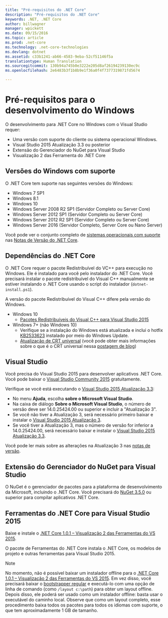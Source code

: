 ```yaml
---
title: "Pré-requisitos do .NET Core"
description: "Pré-requisitos do .NET Core"
keywords: .NET, .NET Core
author: billwagner
manager: wpickett
ms.date: 09/15/2016
ms.topic: article
ms.prod: .net-core
ms.technology: .net-core-technologies
ms.devlang: dotnet
ms.assetid: c33b1241-ab66-4583-9eba-52cf51146f5a
translationtype: Human Translation
ms.sourcegitcommit: 130b94a745b0e3222e205d8af26194239130ec9c
ms.openlocfilehash: 2e6483b3f1b8b9e1f36a0f4f7377319871fd5674

---
```


# <a name="prerequisites-for-windows-development"></a>Pré-requisitos para o desenvolvimento do Windows

O desenvolvimento para .NET Core no Windows com o Visual Studio requer:

* Uma versão com suporte do cliente ou sistema operacional Windows.
* Visual Studio 2015 Atualização 3.3 ou posterior
* Extensão do Gerenciador do NuGet para Visual Studio
* Visualização 2 das Ferramenta do .NET Core

## <a name="supported-windows-versions"></a>Versões do Windows com suporte

O .NET Core tem suporte nas seguintes versões do Windows:

* Windows 7 SP1
* Windows 8.1
* Windows 10
* Windows Server 2008 R2 SP1 (Servidor Completo ou Server Core)
* Windows Server 2012 SP1 (Servidor Completo ou Server Core)
* Windows Server 2012 R2 SP1 (Servidor Completo ou Server Core)
* Windows Server 2016 (Servidor Completo, Server Core ou Nano Server)

Você pode ver o conjunto completo de [sistemas operacionais com suporte](https://github.com/dotnet/core/blob/master/release-notes/1.0/1.0.0.md#rtm-platform-support) nas [Notas de Versão do .NET Core](https://github.com/dotnet/core/blob/master/release-notes/1.0/1.0.0.md).

## <a name="net-core-dependencies"></a>Dependências do .NET Core

O .NET Core requer o pacote Redistribuível do VC++ para execução no Windows. Ele é instalado para você pelo instalador do .NET Core. Você precisará instalar o pacote redistribuível do Visual C++ manualmente se estiver instalando o .NET Core usando o script do instalador (`dotnet-install.ps1`). 

A versão do pacote Redistribuível do Visual C++ difere pela versão do Windows.

* Windows 10
    * [Pacotes Redistribuíveis do Visual C++ para Visual Studio 2015](https://www.microsoft.com/en-us/download/details.aspx?id=48145)
* Windows 7+ (não Windows 10)
    * Verifique se a instalação do Windows está atualizada e inclui o hotfix [KB2533623](https://support.microsoft.com/en-us/kb/2533623) instalado por meio do Windows Update.
    * [Atualização de CRT universal](https://www.microsoft.com/en-us/download/details.aspx?id=48234) (você pode obter mais informações sobre o que é o CRT universal nessa [postagem de blog](https://blogs.msdn.microsoft.com/vcblog/2015/03/03/introducing-the-universal-crt/))

## <a name="visual-studio"></a>Visual Studio

Você precisa do Visual Studio 2015 para desenvolver aplicativos .NET Core. Você pode baixar o [Visual Studio Community 2015](https://www.visualstudio.com/downloads/download-visual-studio-vs) gratuitamente. 

Verifique se você está executando o [Visual Studio 2015 Atualização 3.3](https://msdn.microsoft.com/library/mt752379.aspx):

* No menu **Ajuda**, escolha **sobre o Microsoft Visual Studio**.
* Na caixa de diálogo **Sobre o Microsoft Visual Studio**, o número de versão deve ser 14.0.25424.00 ou superior e incluir a "Atualização 3".
* Se você não tiver a Atualização 3, será necessário primeiro baixar e instalar o [Visual Studio 2015 Atualização 3](https://www.visualstudio.com/news/releasenotes/vs2015-update3-vs).
* Se você tiver a Atualização 3, mas o número de versão for inferior a 14.0.25424.00, será necessário baixar e instalar o [Visual Studio 2015 Atualização 3.3](https://msdn.microsoft.com/library/mt752379.aspx).

Você pode ler mais sobre as alterações na Atualização 3 nas [notas de versão](https://www.visualstudio.com/news/releasenotes/vs2015-update3-vs).

## <a name="nuget-manager-extension-for-visual-studio"></a>Extensão do Gerenciador do NuGet para Visual Studio

O NuGet é o gerenciador de pacotes para a plataforma de desenvolvimento da Microsoft, incluindo o .NET Core. Você precisará do [NuGet 3.5.0](https://dist.nuget.org/visualstudio-2015-vsix/v3.5.0-beta/NuGet.Tools.vsix) ou superior para compilar aplicativos .NET Core.

## <a name="net-core-tools-for-visual-studio-2015"></a>Ferramentas do .NET Core para Visual Studio 2015

Baixe e instale o [.NET Core 1.0.1 – Visualização 2 das Ferramentas do VS 2015][sdk]. 

O pacote de Ferramentas do .NET Core instala o .NET Core, os modelos de projeto e outras ferramentas para Visual Studio 2015.

> [!NOTE]
No momento, não é possível baixar um instalador offline para o [.NET Core 1.0.1 – Visualização 2 das Ferramentas do VS 2015][sdk]. Em vez disso, você precisará baixar o [bootstrapper regular][sdk] e executá-lo com uma opção de linha de comando (como `/layout c:\path`) para obter um layout offline. Depois disso, ele poderá ser usado como um instalador offline: basta usar o executável do caminho local. Observe que como um layout completo, esse procedimento baixa todos os pacotes para todos os idiomas com suporte, o que tem aproximadamente 1 GB de tamanho.

[sdk]: https://go.microsoft.com/fwlink/?LinkID=827546



<!--HONumber=Nov16_HO3-->


